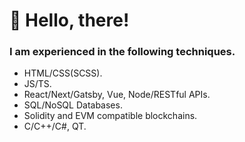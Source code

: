 # 👋 Hello, there!

### I am experienced in the following techniques.

* HTML/CSS(SCSS).
* JS/TS.
* React/Next/Gatsby, Vue, Node/RESTful APIs.
* SQL/NoSQL Databases.
* Solidity and EVM compatible blockchains.
* C/C++/C#, QT.
